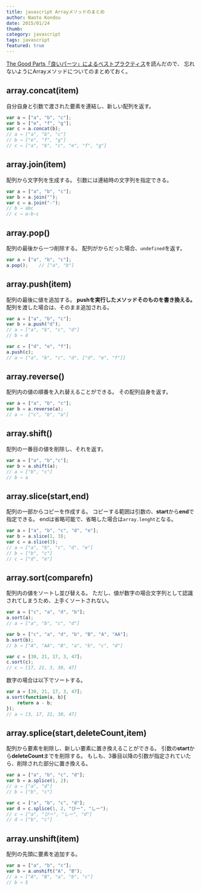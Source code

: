 ```yaml
---
title: javascript Arrayメソッドのまとめ
author: Naoto Kondou
date: 2015/01/24
thumb:
category: javascript
tags: javascript
featured: true
---
```


[The Good Parts「良いパーツ」によるベストプラクティス](http://www.oreilly.co.jp/books/9784873113913/)を読んだので、
忘れないようにArrayメソッドについてのまとめておく。


## array.concat(item)
自分自身と引数で渡された要素を連結し、新しい配列を返す。

```js
var a = ["a", "b", "c"];
var b = ["e", "f", "g"];
var c = a.concat(b);
// a → ["a", "b", "c"]
// b → ["e", "f", "g"]
// c → ["a", "b", "c", "e", "f", "g"]
```

## array.join(item)
配列から文字列を生成する。
引数には連結時の文字列を指定できる。

```js
var a = ["a", "b", "c"];
var b = a.join("");
var c = a.join("-");
// b → abc
// c → a-b-c
```

## array.pop()
配列の最後から一つ削除する。
配列がからだった場合、`undefined`を返す。

```js
var a = ["a", "b", "c"];
a.pop();	// ["a", "b"]
```

## array.push(item)
配列の最後に値を追加する。
**pushを実行したメソッドそのものを書き換える。**
配列を渡した場合は、そのまま追加される。

```js
var a = ["a", "b", "c"];
var b = a.push("d");
// a → ["a", "b", "c", "d"]
// b → 4

var c = ["d", "e", "f"];
a.push(c);
// a → ["a", "b", "c", "d", ["d", "e", "f"]]
```

## array.reverse()
配列内の値の順番を入れ替えることができる。
その配列自身を返す。

```js
var a = ["a", "b", "c"];
var b = a.reverse(a);
// a →  ["c", "b", "a"]
```

## array.shift()
配列の一番目の値を削除し、それを返す。

```js
var a = ["a", "b","c"];
var b = a.shift(a);
// a → ["b", "c"]
// b → a
```

## array.slice(start,end)
配列の一部からコピーを作成する。
コピーする範囲は引数の、**start**から**end**で指定できる。
endは省略可能で、省略した場合は`array.lenght`となる。

```js
var a = ["a", "b", "c", "d", "e"];
var b = a.slice(1, 3);
var c = a.slice(3);
// a → ["a", "b", "c", "d", "e"]
// b → ["b", "c"]
// c → ["d", "e"]
```

## array.sort(comparefn)
配列内の値をソートし並び替える。
ただし、値が数字の場合文字列として認識されてしまうため、上手くソートされない。

```js
var a = ["c", "a", "d", "b"];
a.sort(a);
// a → ["a", "b", "c", "d"]

var b = ["c", "a", "d", "b", "B", "A", "AA"];
b.sort(b);
// b → ["A", "AA", "B", "a", "b", "c", "d"]

var c = [30, 21, 17, 3, 47];
c.sort(c);
// c → [17, 21, 3, 30, 47]
```

数字の場合は以下でソートする。

```js
var a = [30, 21, 17, 3, 47];
a.sort(function(a, b){
	return a - b;
});
// a → [3, 17, 21, 30, 47]
```

## array.splice(start,deleteCount,item)
配列から要素を削除し、新しい要素に置き換えることができる。
引数の**start**から**deleteCount**までを削除する。
もしも、3番目以降の引数が指定されていたら、削除された部分に置き換える。

```js
var a = ["a", "b", "c", "d"];
var b = a.splice(1, 2);
// a → ["a", "d"]
// b → ["b", "c"]

var c = ["a", "b", "c", "d"];
var d = c.splice(1, 2, "びー", "しー");
// c → ["a", "びー", "しー", "d"]
// d → ["b", "c"]
```
## array.unshift(item)
配列の先頭に要素を追加する。

```js
var a = ["a", "b", "c"];
var b = a.unshift("A", "B");
// a → ["A", "B", "a", "b", "c"]
// b → 5
```
